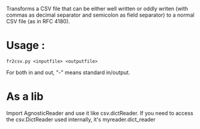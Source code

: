 Transforms a CSV file that can be either well written or oddly writen
(with commas as decimal separator and semicolon as field separator) to a
normal CSV file (as in RFC 4180).

Usage :
=======

    fr2csv.py <inputfile> <outputfile>

For both in and out, "-" means standard in/output.

As a lib
========

Import AgnosticReader and use it like csv.dictReader. If you need to access
the csv.DictReader used internally, it's myreader.dict_reader
